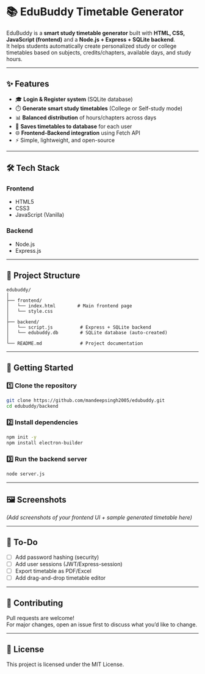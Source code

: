 # 📚 EduBuddy Timetable Generator

EduBuddy is a **smart study timetable generator** built with **HTML, CSS, JavaScript (frontend)** and a **Node.js + Express + SQLite backend**.  
It helps students automatically create personalized study or college timetables based on subjects, credits/chapters, available days, and study hours.

---

## ✨ Features
- 🎓 **Login & Register system** (SQLite database)
- ⏱️ **Generate smart study timetables** (College or Self-study mode)
- 📊 **Balanced distribution** of hours/chapters across days
- 💾 **Saves timetables to database** for each user
- 🌐 **Frontend-Backend integration** using Fetch API
- ⚡ Simple, lightweight, and open-source

---

## 🛠️ Tech Stack
### Frontend
- HTML5
- CSS3
- JavaScript (Vanilla)

### Backend
- Node.js
- Express.js

---

## 📂 Project Structure
```
edubuddy/
│
├── frontend/
│   └── index.html        # Main frontend page
│   └── style.css
│
├── backend/
│   └── script.js          # Express + SQLite backend
│   └── edubuddy.db        # SQLite database (auto-created)
│
└── README.md              # Project documentation
```

---

## 🚀 Getting Started

### 1️⃣ Clone the repository
```bash
git clone https://github.com/mandeepsingh2005/edubuddy.git
cd edubuddy/backend
```

### 2️⃣ Install dependencies
```bash
npm init -y
npm install electron-builder
```

### 3️⃣ Run the backend server
```bash
node server.js

```
---

## 🖼️ Screenshots
*(Add screenshots of your frontend UI + sample generated timetable here)*

---

## 📌 To-Do
- [ ] Add password hashing (security)
- [ ] Add user sessions (JWT/Express-session)
- [ ] Export timetable as PDF/Excel
- [ ] Add drag-and-drop timetable editor

---

## 🤝 Contributing
Pull requests are welcome!  
For major changes, open an issue first to discuss what you’d like to change.

---

## 📜 License
This project is licensed under the MIT License.

